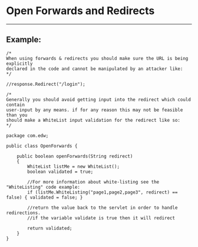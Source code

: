 # Open Forwards and Redirects 
-------

## Example:


    /*
    When using forwards & redirects you should make sure the URL is being explicitly 
    declared in the code and cannot be manipulated by an attacker like:
    */

    //response.Redirect("/login");

    /*
    Generally you should avoid getting input into the redirect which could contain
    user-input by any means. if for any reason this may not be feasible than you 
    should make a WhiteList input validation for the redirect like so:
    */

    package com.edw;

    public class OpenForwards {

        public boolean openForwards(String redirect)
        {
            WhiteList listMe = new WhiteList();
            boolean validated = true;

            //For more information about white-listing see the "WhiteListing" code example:
            if (listMe.WhiteListing("page1,page2,page3", redirect) == false) { validated = false; }

            //return the value back to the servlet in order to handle redirections. 
            //if the variable validate is true then it will redirect
            
            return validated; 
        }  
    }
